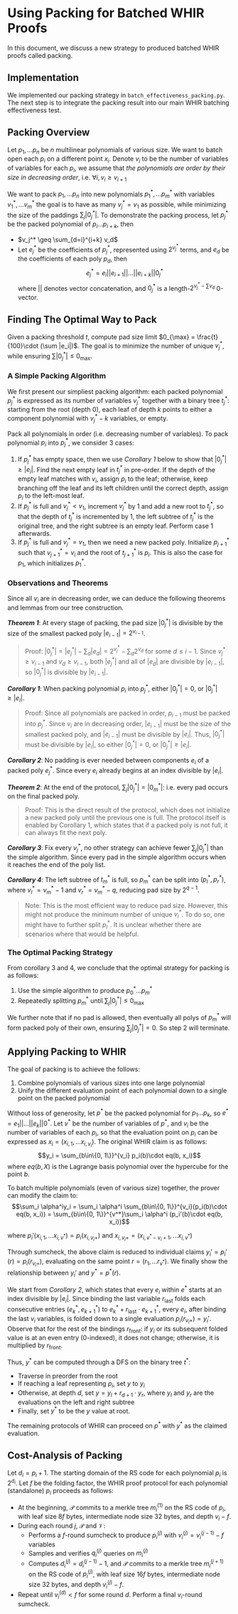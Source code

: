 # Using Packing for Batched WHIR Proofs

In this document, we discuss a new strategy to produced batched WHIR proofs called packing.

## Implementation
We implemented our packing strategy in `batch_effectiveness_packing.py`. The next step is to integrate the packing result into our main WHIR batching effectiveness test.

## Packing Overview
Let $p_1, \dots p_n$ be $n$ multilinear polynomials of various size. We want to batch open each $p_i$ on a different point $x_i$. Denote $v_i$ to be the number of variables of variables for each $p_i$, we assume that _the polynomials are order by their size in decreasing order_, i.e. $\forall i, v_i \geq v_{i+1}$

We want to pack $p_1, \dots p_n$ into new polynomials $p_1^*, \dots p_m^*$ with variables $v_1^*, \dots v_m^*$ the goal is to have as many $v_j^* = v_1$ as possible, while minimizing the size of the paddings $\sum_j |0_j^*|$. To demonstrate the packing process, let $p_j^*$ be the packed polynomial of $p_i\dots p_{i+k}$, then
* $v_j^* \geq \sum_{d=i}^{i+k} v_d$
* Let $e_j^*$ be the coefficients of $p_j^*$, represented using $2^{v_j^*}$ terms, and $e_d$ be the coefficients of each poly $p_d$, then
$$e_j^* = e_i || e_{i+1} || \dots || e_{i+k} || 0_j^*$$
where $||$ denotes vector concatenation, and $0_j^*$ is a length-$2^{v_j^* - \sum v_d}$ 0-vector.

## Finding The Optimal Way to Pack
Given a packing threshold $t$, compute pad size limit $0_{\max} = \frac{t}{100}\cdot (\sum |e_i|)$. The goal is to minimize the number of unique $v_j^*$, while ensuring $\sum |0_j^*| \leq 0_{\max}$.

### A Simple Packing Algorithm

We first present our simpliest packing algorithm: each packed polynomial $p_j^*$ is expressed as its number of variables $v_j^*$ together with a binary tree $t_j^*$: starting from the root (depth 0), each leaf of depth $k$ points to either a component polynomial with $v_j^* - k$ variables, or empty. 

Pack all polynomials in order (i.e. decreasing number of variables). To pack polynomial $p_i$ into $p_j^*$, we consider 3 cases:
1. If $p_j^*$ has empty space, then we use _Corollary 1_ below to show that $|0_j^*| \geq |e_i|$. Find the next empty leaf in $t_j^*$ in pre-order. If the depth of the empty leaf matches with $v_i$, assign $p_i$ to the leaf; otherwise, keep branching off the leaf and its left children until the correct depth, assign $p_i$ to the left-most leaf.
2. If $p_j^*$ is full and $v_j^* < v_1$, increment $v_j^*$ by 1 and add a new root to $t_j^*$, so that the depth of $t_j^*$ is incremented by 1, the left subtree of $t_j^*$ is the original tree, and the right subtree is an empty leaf. Perform case 1 afterwards.
3. If $p_j^*$ is full and $v_j^* = v_1$, then we need a new packed poly. Initialize $p_{j+1}^*$ such that $v_{j+1}^* = v_i$ and the root of $t_{j+1}^*$ is $p_i$. This is also the case for $p_1$, which initializes $p_1^*$.

### Observations and Theorems
Since all $v_i$ are in decreasing order, we can deduce the following theorems and lemmas from our tree construction.

***Theorem 1***: At every stage of packing, the pad size $|0_j^*|$ is divisible by the size of the smallest packed poly $|e_{i-1}| = 2^{v_{i-1}}$.
> Proof: $|0_j^*| = |e_j^*| - \sum_d |e_d| = 2^{v_j^*} - \sum_d 2^{v_d}$ for some $d \leq i-1$. Since $v_j^*\geq v_{i-1}$ and $v_d\geq v_{i-1}$, both $|e_j^*|$ and all of $|e_d|$ are divisible by $|e_{i-1}|$, so $|0_j^*|$ is divisible by $|e_{i-1}|$.

***Corollary 1***: When packing polynomial $p_i$ into $p_j^*$, either $|0_j^*| = 0$, or $|0_j^*| \geq |e_i|$.
> Proof: Since all polynomials are packed in order, $p_{i-1}$ must be packed into $p_j^*$. Since $v_i$ are in decreasing order, $|e_{i-1}|$ must be the size of the smallest packed poly, and $|e_{i-1}|$ must be divisible by $|e_i|$. Thus, $|0_j^*|$ must be divisible by $|e_i|$, so either $|0_j^*| = 0$, or $|0_j^*| \geq |e_i|$.

***Corollary 2***: No padding is ever needed between components $e_i$ of a packed poly $e_j^*$. Since every $e_i$ already begins at an index divisible by $|e_i|$.

***Theorem 2***: At the end of the protocol, $\sum_j |0_j^*| = |0_m^*|$: i.e. every pad occurs on the final packed poly.
> Proof: This is the direct result of the protocol, which does not initialize a new packed poly until the previous one is full. The protocol itself is enabled by Corollary 1, which states that if a packed poly is not full, it can always fit the next poly.

***Corollary 3***: Fix every $v_j^*$, no other strategy can achieve fewer $\sum_j |0_j^*|$ than the simple algorithm. Since every pad in the simple algorithm occurs when it reaches the end of the poly list.

***Corollary 4***: The left subtree of $t_m^*$ is full, so $p_m^*$ can be split into $(p_l^*, p_r^*)$, where $v_l^* = v_m^* - 1$ and $v_r^* = v_m^* - q$, reducing pad size by $2^{q-1}$.
> Note: This is the most efficient way to reduce pad size. However, this might not produce the minimum number of unique $v_i^*$. To do so, one might have to further split $p_l^*$. It is unclear whether there are scenarios where that would be helpful.

### The Optimal Packing Strategy
From corollary 3 and 4, we conclude that the optimal strategy for packing is as follows:
1. Use the simple algorithm to produce $p_0^*\dots p_m^*$
2. Repeatedly splitting $p_m^*$ until $\sum_j |0_j^*| \leq 0_{\max}$ 

We further note that if no pad is allowed, then eventually all polys of $p_m^*$ will form packed poly of their own, ensuring $\sum_j |0_j^*| = 0$. So step 2 will terminate.

## Applying Packing to WHIR
The goal of packing is to achieve the follows:
1. Combine polynomials of various sizes into one large polynomial
2. Unify the different evaluation point of each polynomial down to a single point on the packed polynomial

Without loss of generosity, let $p^*$ be the packed polynomial for $p_1\dots p_k$, so $e^* = e_1 || \dots || e_k || 0^*$. Let $v^*$ be the number of variables of $p^*$, and $v_i$ be the number of variables of each $p_i$, so that the evaluation point on $p_i$ can be expressed as $x_i = (x_{i, 1}, \dots x_{i, v_i})$. The original WHIR claim is as follows:
$$y_i = \sum_{b\in\{0, 1\}}^{v_i} p_i(b)\cdot eq(b, x_i)$$
where $eq(b, X)$ is the Lagrange basis polynomial over the hypercube for the point $b$.

To batch multiple polynomials (even of various size) together, the prover can modify the claim to:
$$\sum_i \alpha^iy_i = \sum_i \alpha^i \sum_{b\in\{0, 1\}}^{v_i}(p_i(b)\cdot eq(b, x_i)) = \sum_{b\in\{0, 1\}}^{v^*}\sum_i \alpha^i (p_i'(b)\cdot eq(b, x_i))$$

where $p_i'(x_{i, 1}, \dots x_{i, v^*}) = p_i(x_{i, v_i+})$ and $x_{i, v_i+} = (x_{i, v^* - v_i + 1}, \dots x_{i, v^*})$

Through sumcheck, the above claim is reduced to individual claims $y_i' = p_i'(r) = p_i(r_{v_i+})$, evaluating on the same point $r = (r_1, \dots r_{v^*})$. We finally show the relationship between $y_i'$ and $y^* = p^*(r)$.

We start from _Corollary 2_, which states that every $e_i$ within $e^*$ starts at an index divisible by $|e_i|$. Since binding the last variable $r_\text{last}$ folds each consecutive entries $(e_k^*, e_{k+1}^*)$ to $e_k^* + r_\text{last}\cdot e_{k+1}^*$, every $e_i$, after binding the last $v_i$ variables, is folded down to a single evaluation $p_i(r_{v_i+}) = y_i'$. Observe that for the rest of the bindings $r_\text{front}$: if $y_i$ or its subsequent folded value is at an even entry (0-indexed), it does not change; otherwise, it is multiplied by $r_\text{front}$.

Thus, $y^*$ can be computed through a DFS on the binary tree $t^*$:
* Traverse in preorder from the root
* If reaching a leaf representing $p_i$, set $y$ to $y_i$
* Otherwise, at depth $d$, set $y = y_l + r_{d+1}\cdot y_r$, where $y_l$ and $y_r$ are the evaluations on the left and right subtree
* Finally, set $y^*$ to be the $y$ value at root.

The remaining protocols of WHIR can proceed on $p^*$ with $y^*$ as the claimed evaluation.

## Cost-Analysis of Packing
Let $d_i = p_i + 1$. The starting domain of the RS code for each polynomial $p_i$ is $2^{d_i}$. Let $f$ be the folding factor, the WHIR proof protocol for each polynomial (standalone) $p_i$ proceeds as follows:
* At the beginning, $\mathcal{P}$ commits to a merkle tree $m_i^{(1)}$ on the RS code of $p_i$, with leaf size $8f$ bytes, intermediate node size 32 bytes, and depth $v_i - f$.
* During each round $j$, $\mathcal{P}$ and $\mathcal{V}$:
  * Performs a $f$-round sumcheck to produce $p_i^{(j)}$ with $v_i^{(j)} = v_i^{(j-1)} - f$ variables
  * Samples and verifies $q_i^{(j)}$ queries on $m_i^{(j)}$
  * Computes $d_i^{(j)} = d_i^{(j-1)} - 1$, and $\mathcal{P}$ commits to a merkle tree $m_i^{(j+1)}$ on the RS code of $p_i^{(j)}$, with leaf size $16f$ bytes, intermediate node size 32 bytes, and depth $v_i^{(j)} - f$.
* Repeat until $v_i^{(d)} < f$ for some round $d$. Perform a final $v_i$-round sumcheck.

